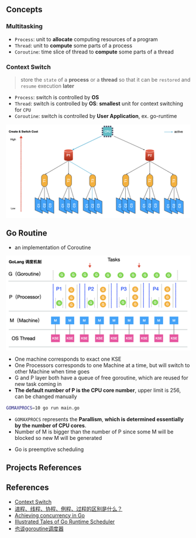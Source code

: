 
## Concepts
### Multitasking
- `Process`: unit to **allocate** computing resources of a program
- `Thread`: unit to **compute** some parts of a process
- `Coroutine`: time slice of thread to **compute** some parts of a thread

### Context Switch
> store the `state` of a **process** or a **thread** so that it can be `restored` and `resume` execution **later**
- `Process`: switch is controlled by **OS**
- `Thread`: switch is controlled by **OS**: **smallest** unit for context switching for `CPU`
- `Coroutine`: switch is controlled by **User Application**, ex. go-runtime

<p align="center"><img style="display: block; width: 600px; margin: 0 auto;" src=img/2020-05-21-01-06-51.png alt="no image found"></p>

## Go Routine
- an implementation of Coroutine
<p align="center"><img style="display: block; width: 600px; margin: 0 auto;" src=img/2020-05-21-01-07-20.png alt="no image found"></p>

- One machine corresponds to exact one KSE
- One Processors corresponds to one Machine at a time, but will switch to other Machine when time goes
- G and P layer both have a queue of free goroutine, which are reused for new task coming in
- **The default number of P is the CPU core number**, upper limit is 256, can be changed manually
```sh
GOMAXPROCS=10 go run main.go
```
- `GOMAXPROCS` represents the **Parallism**, **which is determined essentially by the number of CPU cores**.
- Number of M is bigger than the number of P since some M will be blocked  so new M will be generated
<!-- TODO: need deeper understaning of preemtive scheduling -->
- Go is preemptive scheduling
## Projects References
<!-- TODO: Add sample projects here -->
## References
- [Context Switch](https://osr507doc.xinuos.com/en/PERFORM/context_switching_cpu.html)
- [进程、线程、协程、例程、过程的区别是什么？](https://www.cnblogs.com/f-ck-need-u/p/10802716.html)
- [Achieving concurrency in Go](https://medium.com/rungo/achieving-concurrency-in-go-3f84cbf870ca)
- [Illustrated Tales of Go Runtime Scheduler](https://medium.com/@ankur_anand/illustrated-tales-of-go-runtime-scheduler-74809ef6d19b)
- [也谈goroutine调度器](https://tonybai.com/2017/06/23/an-intro-about-goroutine-scheduler/)